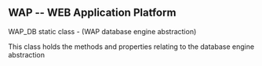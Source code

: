 WAP -- WEB Application Platform
-------------------------------

WAP_DB  static class - (WAP database engine abstraction)

This class holds the methods and properties relating to the database engine abstraction
